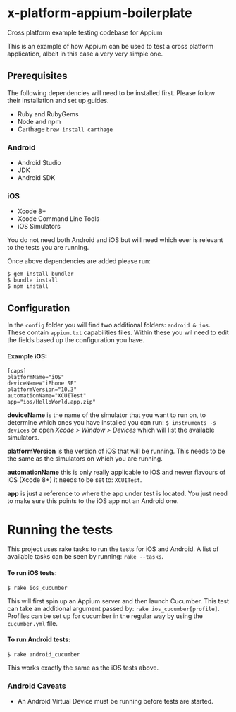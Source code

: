 # x-platform-appium-boilerplate
Cross platform example testing codebase for Appium

This is an example of how Appium can be used to test a cross platform application, albeit in this case a very very simple one.

## Prerequisites

The following dependencies will need to be installed first. Please follow their installation and set up guides.

- Ruby and RubyGems
- Node and npm
- Carthage `brew install carthage`

### Android
- Android Studio
- JDK
- Android SDK

### iOS
- Xcode 8+
- Xcode Command Line Tools
- iOS Simulators

You do not need both Android and iOS but will need which ever is relevant to the tests you are running.

Once above dependencies are added please run:
```
$ gem install bundler
$ bundle install
$ npm install
```
## Configuration

In the `config` folder you will find two additional folders: `android & ios`. These contain `appium.txt` capabilities files. Within these you wil need to edit the fields based up the configuration you have.

#### Example iOS:
```
[caps]
platformName="iOS"
deviceName="iPhone SE"
platformVersion="10.3"
automationName="XCUITest"
app="ios/HelloWorld.app.zip"
```
**deviceName** is the name of the simulator that you want to run on, to determine which ones you have installed you can run: `$ instruments -s devices` or open _Xcode > Window > Devices_ which will list the available simulators.

**platformVersion** is the version of iOS that will be running. This needs to be the same as the simulators on which you are running.

**automationName** this is only really applicable to iOS and newer flavours of iOS (Xcode 8+) it needs to be set to: `XCUITest`.

**app** is just a reference to where the app under test is located. You just need to make sure this points to the iOS app not an Android one.

# Running the tests

This project uses rake tasks to run the tests for iOS and Android. A list of available tasks can be seen by running: `rake --tasks`.

#### To run iOS tests:
```
$ rake ios_cucumber
```
This will first spin up an Appium server and then launch Cucumber. This test can take an additional argument passed by: `rake ios_cucumber[profile]`. Profiles can be set up for cucumber in the regular way by using the `cucumber.yml` file.

#### To run Android tests:
```
$ rake android_cucumber
```
This works exactly the same as the iOS tests above.

### Android Caveats
- An Android Virtual Device must be running before tests are started.
